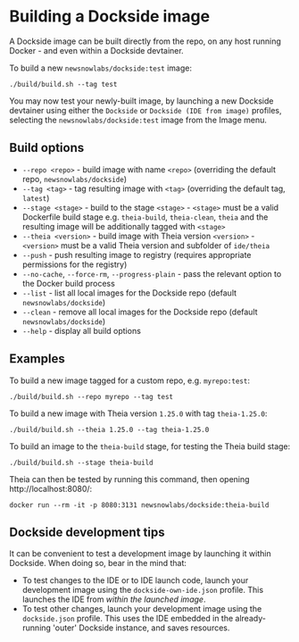 # Building a Dockside image

A Dockside image can be built directly from the repo, on any host running Docker - and even within a Dockside devtainer.

To build a new `newsnowlabs/dockside:test` image:

```
./build/build.sh --tag test
```

You may now test your newly-built image, by launching a new Dockside devtainer using either the `Dockside` or `Dockside (IDE from image)`
profiles, selecting the `newsnowlabs/dockside:test` image from the Image menu.

## Build options

- `--repo <repo>` - build image with name `<repo>` (overriding the default repo, `newsnowlabs/dockside`)
- `--tag <tag>` - tag resulting image with `<tag>` (overriding the default tag, `latest`)
- `--stage <stage>` - build to the stage `<stage>` - `<stage>` must be a valid Dockerfile build stage e.g. `theia-build`, `theia-clean`, `theia` and the resulting image will be additionally tagged with `<stage>`
- `--theia <version>` - build image with Theia version `<version>` - `<version>` must be a valid Theia version and subfolder of `ide/theia`
- `--push` - push resulting image to registry (requires appropriate permissions for the registry)
- `--no-cache`, `--force-rm`, `--progress-plain` - pass the relevant option to the Docker build process
- `--list` - list all local images for the Dockside repo (default `newsnowlabs/dockside`)
- `--clean` - remove all local images for the Dockside repo (default `newsnowlabs/dockside`)
- `--help` - display all build options

## Examples

To build a new image tagged for a custom repo, e.g. `myrepo:test`:

```
./build/build.sh --repo myrepo --tag test
```

To build a new image with Theia version `1.25.0` with tag `theia-1.25.0`:

```
./build/build.sh --theia 1.25.0 --tag theia-1.25.0
```

To build an image to the `theia-build` stage, for testing the Theia
build stage:

```
./build/build.sh --stage theia-build
```

Theia can then be tested by running this command, then opening
http://localhost:8080/:

```
docker run --rm -it -p 8080:3131 newsnowlabs/dockside:theia-build
```

## Dockside development tips

It can be convenient to test a development image by launching it
within Dockside. When doing so, bear in the mind that:

- To test changes to the IDE or to IDE launch code, launch your development image using the `dockside-own-ide.json` profile. This launches the IDE from _within the launched image_.
- To test other changes, launch your development image using the `dockside.json` profile. This uses the IDE embedded in the already-running 'outer' Dockside instance, and saves resources.
